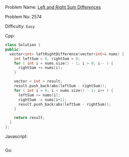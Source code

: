 Problem Name: [ Left and Right Sum Differences](https://leetcode.com/problems/left-and-right-sum-differences/)

Problem No: 2574

Difficulty: `Easy`

Cpp:

```cpp
class Solution {
public:
  vector<int> leftRightDifference(vector<int>& nums) {
    int leftSum = 0, rightSum = 0;
    for ( int i = nums.size() - 1; i > 0; i-- ) {
      rightSum += nums[i];
    }

    vector < int > result;
    result.push_back(abs(leftSum - rightSum));
    for ( int i = 0; i < nums.size() - 1; i++ ) {
      leftSum += nums[i];
      rightSum -= nums[i+1];
      result.push_back(abs(leftSum - rightSum));
    }

    return result;
  }
};
```

Javascript:

```js

```

Go:

```go

```
